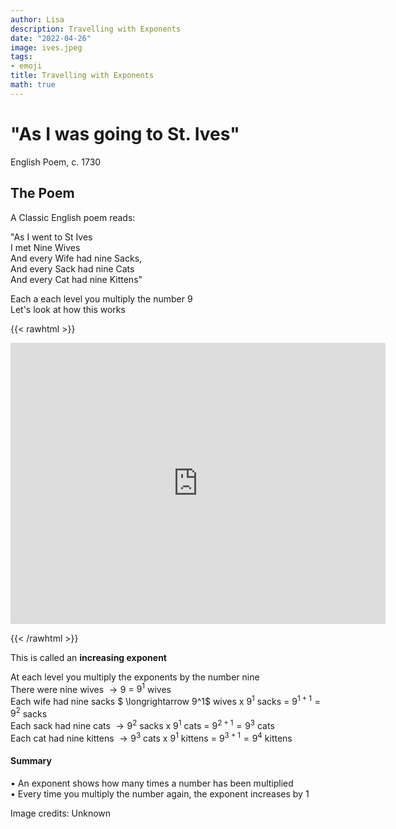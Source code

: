```yaml
---
author: Lisa
description: Travelling with Exponents
date: "2022-04-26"
image: ives.jpeg
tags:
- emoji
title: Travelling with Exponents
math: true
---
```


# "As I was going to St. Ives"
English Poem, c. 1730


## The Poem

A Classic English poem reads:

"As I went to St Ives  
I met Nine Wives  
And every Wife had nine Sacks,  
And every Sack had nine Cats  
And every Cat had nine Kittens"  

Each a each level you multiply the number 9   
Let's look at how this works  

{{< rawhtml >}}
<div class="p5js">
  <div class="center">
    <iframe 
        src="https://editor.p5js.org/lisa-pinto/full/FteFLPTUg"
        style="border:none; height:450px; width:600px;" >
</iframe>
  </div>
</div>

{{< /rawhtml >}}

This is called an **increasing exponent**  

At each level you multiply the exponents by the number nine  
There were nine wives     $\longrightarrow  9$                       = $9^1$ wives   
Each wife had nine sacks  $ \longrightarrow  9^1$ wives x $9^1$ sacks    = $9^{1+1} = 9^2$ sacks  
Each sack had nine cats   $\longrightarrow  9^2$ sacks x $9^1$ cats     = $9^{2+1} = 9^3$ cats  
Each cat had nine kittens $\longrightarrow  9^3$ cats x $9^1$  kittens    = $9^{3+1} = 9^4$ kittens  

#### Summary  
• An exponent shows how many times a number has been multiplied  
• Every time you multiply the number again, the exponent increases by 1  

Image credits: Unknown